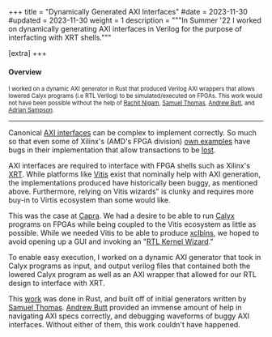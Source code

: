 +++
title = "Dynamically Generated AXI Interfaces"
#date = 2023-11-30
#updated = 2023-11-30
weight = 1
description = """In Summer '22 I worked on dynamically generating
AXI interfaces in Verilog for the purpose of interfacting with XRT shells."""


[extra]
+++

#### Overview

<div style="font-size:0.8em" >

I worked on a dynamic AXI generator in Rust that produced Verilog AXI wrappers
that allows lowered Calyx programs (i.e RTL Verilog) to be simulated/executed on FPGAs. This work
would not have been possible without the help of [Rachit Nigam][rachit], [Samuel Thomas][sam], [Andrew Butt][andrew], and [Adrian Sampson][adrian].

</div>

---

Canonical [AXI interfaces](https://developer.arm.com/documentation/ihi0022/latest)
can be complex to implement correctly. So much so that even some of Xilinx's (AMD's FPGA division)
[own examples](https://github.com/jofrfu/tinyTPU/blob/7c9a732dfd1e305fbd86b41a6fb3146ea64693de/src/vhdl/AXI/tinyTPU_v1_0_S00_AXI.vhd#L354-L365)
have bugs in their implementation that allow transactions to be [lost](https://zipcpu.com/formal/2019/04/16/axi-mistakes.html).

AXI interfaces are required to interface with FPGA shells such as Xilinx's [XRT](https://www.xilinx.com/products/design-tools/vitis/xrt.html).
While platforms like [Vitis](https://www.xilinx.com/products/design-tools/vitis.html)
exist that nominally help with AXI generation, the implementations produced have
historically been buggy, as mentioned above. Furthermore, relying on Vitis 
wizards" is clunky and requires more buy-in to Virtis ecosystem than some would like.

This was the case at [Capra](https://capra.cs.cornell.edu/). We had a desire to
be able to run [Calyx](https://calyxir.org/) programs on FPGAs while being coupled
to the Vitis ecosystem as little as possible. While we needed Vitis to be able
to produce [xclbins](https://xilinx.github.io/XRT/master/html/formats.html),
we hoped to avoid opening up a GUI and invoking an
"[RTL Kernel Wizard](https://xilinx.github.io/xup_compute_acceleration/rtl_kernel_lab.html)."

To enable easy execution, I worked on a dynamic AXI generator that took in Calyx
programs as input, and output verilog files that contained both the lowered
Calyx program as well as an AXI wrapper that allowed for our RTL design
to interface with XRT.

This [work](https://github.com/cucapra/calyx/tree/master/calyx-backend/src/xilinx)
was done in Rust, and built off of initial generators written by
[Samuel Thomas][sam].
[Andrew Butt][andrew] provided an immense amount of help
in navigating AXI specs correctly, and debugging waveforms of buggy AXI interfaces.
Without either of them, this work couldn't have happened.



[adrian]: https://www.cs.cornell.edu/~asampson/

[rachit]: https://rachit.pl/

[andrew]: https://github.com/andrewb1999

[sam]: https://github.com/sgpthomas








